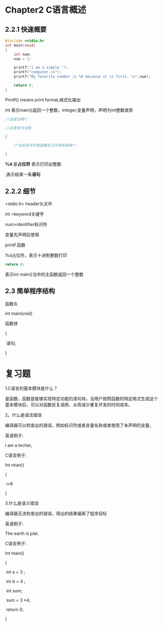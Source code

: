 # Chapter2 C语言概述

## 2.2.1 快速概要

```c
#include <stdio.h>
int main(void)
{
    int num;
    num = 1;

    printf("I am a simple ");
    printf("computer.\n");
    printf("My favorite number is %d because it is first. \n",num);

    return 0;
}
```

Printf() means print format,格式化输出

int 表示main()返回一个整数，integer,变量声明，声明为int整数类型

```c
/*这是注释*/

//这是单行注释

{

	/*左右括号代表函数定义开始和结束*/

}
```

**%d** 是**占位符** 表示打印出整数

;表示结束一条**语句**



## 2.2.2 细节

<stdio.h> header头文件

int >keyword关键字

num>identifier标识符

变量先声明后使用

printf 函数

%d占位符，表示十进制整数打印

```c
return 0;
```



表示int main()当中的主函数返回一个整数

## 2.3 简单程序结构

函数头

int main(void)



函数体

{

​	语句;	

}

# 复习题



1.C语言的基本模块是什么？

是函数，函数是能够实现特定功能的语句块，当用户按照函数的特定格式生成这个基本模块后，可以对函数反复调用，从而减少重复开发的时间成本。

2。什么是语法错误

编译器可以检查出的错误，例如标识符或者变量名称或者使用了未声明的变量，

英语例子:

I am a techer,

C语言例子:

Int mian()

{

​	i=8

}

3.什么是语义错误

编译器无法检查出的错误，得出的结果偏离了程序目标

英语例子:

The earth is plat.

C语言例子:

Int main()

{

​	int a = 3 ;

​	int b = 4 ;

​	int sum;

​	sum = 3 *4;

​	return 0;

}





